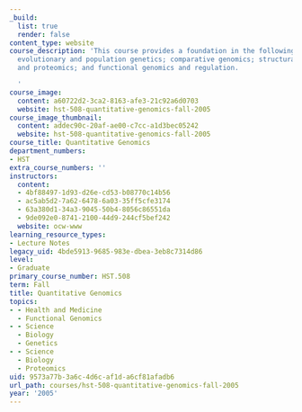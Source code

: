 ```yaml
---
_build:
  list: true
  render: false
content_type: website
course_description: 'This course provides a foundation in the following four areas:
  evolutionary and population genetics; comparative genomics; structural genomics
  and proteomics; and functional genomics and regulation.

  '
course_image:
  content: a60722d2-3ca2-8163-afe3-21c92a6d0703
  website: hst-508-quantitative-genomics-fall-2005
course_image_thumbnail:
  content: addec90c-20af-ae00-c7cc-a1d3bec05242
  website: hst-508-quantitative-genomics-fall-2005
course_title: Quantitative Genomics
department_numbers:
- HST
extra_course_numbers: ''
instructors:
  content:
  - 4bf88497-1d93-d26e-cd53-b08770c14b56
  - ac5ab5d2-7a62-6478-6a03-35ff5cfe3174
  - 63a380d1-34a3-9045-50b4-8056c86551da
  - 9de092e0-8741-2100-44d9-244cf5bef242
  website: ocw-www
learning_resource_types:
- Lecture Notes
legacy_uid: 4bde5913-9685-983e-dbea-3eb8c7314d86
level:
- Graduate
primary_course_number: HST.508
term: Fall
title: Quantitative Genomics
topics:
- - Health and Medicine
  - Functional Genomics
- - Science
  - Biology
  - Genetics
- - Science
  - Biology
  - Proteomics
uid: 9573a77b-3a6c-4d6c-af1d-a6cf81afadb6
url_path: courses/hst-508-quantitative-genomics-fall-2005
year: '2005'
---
```

